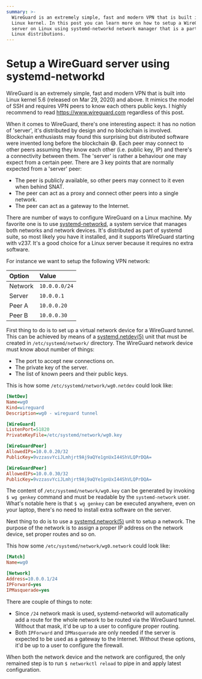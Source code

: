 ```yaml
---
summary: >-
  WireGuard is an extremely simple, fast and modern VPN that is built into
  Linux kernel. In this post you can learn more on how to setup a WireGuard VPN
  server on Linux using systemd-networkd network manager that is a part of most
  Linux distributions.
---
```


Setup a WireGuard server using systemd-networkd
===============================================

WireGuard is an extremely simple, fast and modern VPN that is built into Linux
kernel 5.6 (released on Mar 29, 2020) and above. It mimics the model of SSH and
requires VPN peers to know each others public keys. I highly recommend to read
<https://www.wireguard.com> regardless of this post.

When it comes to WireGuard, there's one interesting aspect: it has no notion of
'server', it's distributed by design and no blockchain is involved. Blockchain
enthusiasts may found this surprising but distributed software were invented
long before the blockchain 😅. Each peer may connect to other peers assuming
they know each other (i.e. public key, IP) and there's a connectivity between
them. The 'server' is rather a behaviour one may expect from a certain peer.
There are 3 key points that are normally expected from a 'server' peer:

 * The peer is publicly available, so other peers may connect to it even when
   behind SNAT.
 * The peer can act as a proxy and connect other peers into a single network.
 * The peer can act as a gateway to the Internet.

There are number of ways to configure WireGuard on a Linux machine. My favorite
one is to use [systemd-networkd], a system service that manages both networks
and network devices. It's distributed as part of systemd suite, so most likely
you have it installed, and it supports WireGuard starting with v237. It's a
good choice for a Linux server because it requires no extra software.

For instance we want to setup the following VPN network:

 | Option  | Value         |
 |:------- |:------------- |
 | Network | `10.0.0.0/24` |
 | Server  | `10.0.0.1`    |
 | Peer A  | `10.0.0.20`   |
 | Peer B  | `10.0.0.30`   |

First thing to do is to set up a virtual network device for a WireGuard tunnel.
This can be achieved by means of a [systemd.netdev(5)][systemd.netdev] unit
that must be created in `/etc/systemd/network/` directory. The WireGuard
network device must know about number of things:

 * The port to accept new connections on.
 * The private key of the server.
 * The list of known peers and their public keys.

This is how some `/etc/systemd/network/wg0.netdev` could look like:

```ini
[NetDev]
Name=wg0
Kind=wireguard
Description=wg0 - wireguard tunnel

[WireGuard]
ListenPort=51820
PrivateKeyFile=/etc/systemd/network/wg0.key

[WireGuardPeer]
AllowedIPs=10.0.0.20/32
PublicKey=9vzzasvYciJLmhjrt9Aj9aQYe1gnUxI44ShVLQPrDQA=

[WireGuardPeer]
AllowedIPs=10.0.0.30/32
PublicKey=9vzzasvYciJLmhjrt9Aj9aQYe1gnUxI44ShVLQPrDQA=
```

The content of `/etc/systemd/network/wg0.key` can be generated by invoking
`$ wg genkey` command and must be readable by the `systemd-network` user.
What's notable here is that `$ wg genkey` can be executed anywhere, even on
your laptop, there's no need to install extra software on the server.

Next thing to do is to use a [systemd.network(5)][systemd.network] unit to
setup a network. The purpose of the network is to assign a proper IP address on
the network device, set proper routes and so on.

This how some `/etc/systemd/network/wg0.network` could look like:

```ini
[Match]
Name=wg0

[Network]
Address=10.0.0.1/24
IPForward=yes
IPMasquerade=yes
```

There are couple of things to note:

 * Since `/24` network mask is used, systemd-networkd will automatically add a
   route for the whole network to be routed via the WireGuard tunnel. Without
   that mask, it'd be up to a user to configure proper routing.
 * Both `IPForward` and `IPMasquerade` are only needed if the server is
   expected to be used as a gateway to the Internet. Without these options,
   it'd be up to a user to configure the firewall.

When both the network device and the network are configured, the only remained
step is to run `$ networkctl reload` to pipe in and apply latest configuration.

[systemd-networkd]: https://man.archlinux.org/man/systemd-networkd.8.en
[systemd.netdev]: https://man.archlinux.org/man/systemd.netdev.5
[systemd.network]: https://man.archlinux.org/man/systemd.network.5
